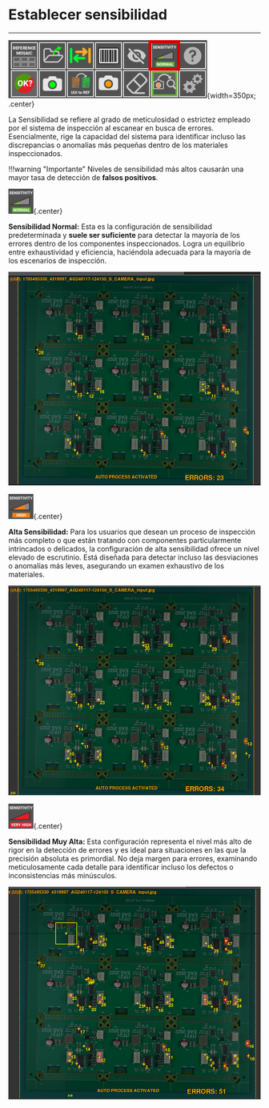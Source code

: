 # **Establecer sensibilidad**
___
![Botón de Sensibilidad](../assets/v7/ui-button6.png){width=350px; .center}

La Sensibilidad se refiere al grado de meticulosidad o estrictez empleado por el sistema de inspección al escanear en busca de errores. Esencialmente, rige la capacidad del sistema para identificar incluso las discrepancias o anomalías más pequeñas dentro de los materiales inspeccionados.

!!!warning "Importante"
    Niveles de sensibilidad más altos causarán una mayor tasa de detección de **falsos positivos**.

![Botón de sensibilidad normal](../assets/nomal-sensitivity-button.png){.center}

**Sensibilidad Normal:** Esta es la configuración de sensibilidad predeterminada y **suele ser suficiente** para detectar la mayoría de los errores dentro de los componentes inspeccionados. Logra un equilibrio entre exhaustividad y eficiencia, haciéndola adecuada para la mayoría de los escenarios de inspección.

![PCB con errores en sensibilidad normal](../assets/normal-sensitivity.png)

![Botón de alta sensibilidad](../assets/high-sensitivity-button.png){.center}

**Alta Sensibilidad:** Para los usuarios que desean un proceso de inspección más completo o que están tratando con componentes particularmente intrincados o delicados, la configuración de alta sensibilidad ofrece un nivel elevado de escrutinio. Está diseñada para detectar incluso las desviaciones o anomalías más leves, asegurando un examen exhaustivo de los materiales.



![PCB con errores en alta sensibilidad](../assets/high-sensitivity.png)

![Botón de sensibilidad muy alta](../assets/Very-high-sensitivity-button.png){.center}

**Sensibilidad Muy Alta:** Esta configuración representa el nivel más alto de rigor en la detección de errores y es ideal para situaciones en las que la precisión absoluta es primordial. No deja margen para errores, examinando meticulosamente cada detalle para identificar incluso los defectos o inconsistencias más minúsculos.



![PCB con errores en sensibilidad muy alta](../assets/very-high-sensitivity.png)